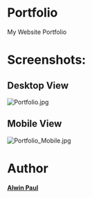 # Portfolio

My Website Portfolio

# Screenshots:

## Desktop View

![Portfolio.jpg](https://github.com/nullpwn/alwinpaul/blob/main/Portfolio.jpg)

## Mobile View

![Portfolio_Mobile.jpg](https://github.com/nullpwn/alwinpaul/blob/main/Portfolio_Mobile.jpg)

# Author

**[Alwin Paul](https://www.linkedin.com/in/alwin-paul/)**



